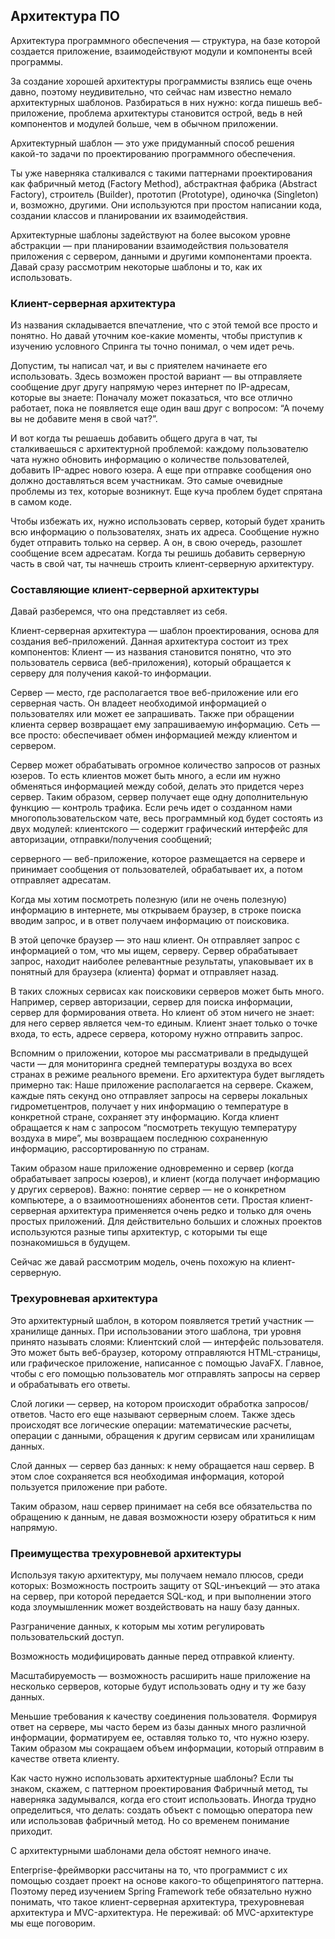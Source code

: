 ## Архитектура ПО
Архитектура программного обеспечения — структура, на базе которой создается приложение, взаимодействуют модули и компоненты всей программы. 

За создание хорошей архитектуры программисты взялись еще очень давно, поэтому неудивительно, что сейчас нам известно немало архитектурных шаблонов. Разбираться в них нужно: когда пишешь веб-приложение, проблема архитектуры становится острой, ведь в ней компонентов и модулей больше, чем в обычном приложении. 

Архитектурный шаблон — это уже придуманный способ решения какой-то задачи по проектированию программного обеспечения. 

Ты уже наверняка сталкивался с такими паттернами проектирования как фабричный метод (Factory Method), абстрактная фабрика (Abstract Factory), строитель (Builder), прототип (Prototype), одиночка (Singleton) и, возможно, другими. Они используются  при простом написании кода, создании классов и планировании их взаимодействия. 

Архитектурные шаблоны задействуют на более высоком уровне абстракции — при планировании взаимодействия пользователя приложения с сервером, данными и другими компонентами проекта. Давай сразу рассмотрим некоторые шаблоны и то, как их использовать.
### Клиент-серверная архитектура
Из названия складывается впечатление, что с этой темой все просто и понятно. Но давай уточним кое-какие моменты, чтобы приступив к изучению условного Спринга ты точно понимал, о чем идет речь.

Допустим, ты написал чат, и вы с приятелем начинаете его использовать. Здесь возможен простой вариант — вы отправляете сообщение друг другу напрямую через интернет по IP-адресам, которые вы знаете:
Поначалу может показаться, что все отлично работает, пока не появляется еще один ваш друг с вопросом: “А почему вы не добавите меня в свой чат?”.

И вот когда ты решаешь добавить общего друга в чат, ты сталкиваешься с архитектурной проблемой: каждому пользователю чата нужно обновить информацию о количестве пользователей, добавить IP-адрес нового юзера. А еще при отправке сообщения оно должно доставляться всем участникам. Это самые очевидные проблемы из тех, которые возникнут. Еще куча проблем будет спрятана в самом коде.

Чтобы избежать их, нужно использовать сервер, который будет хранить всю информацию о пользователях, знать их адреса. Сообщение нужно будет отправить только на сервер. А он, в свою очередь, разошлет сообщение всем адресатам. Когда ты решишь добавить серверную часть в свой чат, ты начнешь строить клиент-серверную архитектуру.
### Составляющие клиент-серверной архитектуры
Давай  разберемся, что она представляет из себя.

Клиент-серверная архитектура — шаблон проектирования, основа для создания веб-приложений. Данная архитектура состоит из трех компонентов: 
Клиент — из названия становится понятно, что это пользователь сервиса (веб-приложения), который обращается к серверу для получения какой-то информации.

Сервер — место, где располагается твое веб-приложение или его серверная часть. Он владеет необходимой информацией о пользователях или может ее запрашивать. Также при обращении клиента сервер возвращает ему запрашиваемую информацию.
Сеть — все просто: обеспечивает обмен информацией между клиентом и сервером.

Сервер может обрабатывать огромное количество запросов от разных юзеров. То есть клиентов может быть много, а если им нужно обменяться информацией между собой, делать это придется через сервер. Таким образом, сервер получает еще одну дополнительную функцию — контроль трафика. Если речь идет о созданном нами многопользовательском чате, весь программный код будет состоять из двух модулей:
клиентского — содержит графический интерфейс для авторизации, отправки/получения сообщений;

серверного — веб-приложение, которое размещается на сервере и принимает сообщения от пользователей, обрабатывает их, а потом отправляет адресатам.

Когда мы хотим посмотреть полезную (или не очень полезную) информацию в интернете, мы открываем браузер, в строке поиска вводим запрос, и в ответ получаем информацию от поисковика.

В этой цепочке браузер — это наш клиент. Он отправляет запрос с информацией о том, что мы ищем, серверу. Сервер обрабатывает запрос, находит наиболее релевантные результаты, упаковывает их в понятный для браузера (клиента) формат и отправляет назад.

В таких сложных сервисах как поисковики серверов может быть много. Например, сервер авторизации, сервер для поиска информации, сервер для формирования ответа. Но клиент об этом ничего не знает: для него сервер является чем-то единым. Клиент знает только о точке входа, то есть, адресе сервера, которому нужно отправить запрос.

Вспомним о приложении, которое мы рассматривали в предыдущей части — для мониторинга средней температуры воздуха во всех странах в режиме реального времени. Его архитектура будет выглядеть примерно так:
Наше приложение располагается на сервере. Скажем, каждые пять секунд оно отправляет запросы на серверы локальных гидрометцентров, получает у них информацию о температуре в конкретной стране, сохраняет эту информацию. Когда клиент обращается к нам с запросом “посмотреть текущую температуру воздуха в мире”, мы возвращаем последнюю сохраненную информацию, рассортированную по странам.

Таким образом наше приложение одновременно и сервер (когда обрабатывает запросы юзеров), и клиент (когда получает информацию у других серверов). 
Важно: понятие сервер — не о конкретном компьютере, а о взаимоотношениях абонентов сети.
Простая клиент-серверная архитектура применяется очень редко и только для очень простых приложений. Для действительно больших и сложных проектов используются разные типы архитектур, с которыми ты еще познакомишься в будущем. 

Сейчас же давай рассмотрим модель, очень похожую на клиент-серверную. 
### Трехуровневая архитектура
Это архитектурный шаблон, в котором появляется третий участник — хранилище данных. При использовании этого шаблона, три уровня принято называть слоями:
Клиентский слой — интерфейс пользователя. Это может быть веб-браузер, которому отправляются HTML-страницы, или графическое приложение, написанное с помощью JavaFX. Главное, чтобы с его помощью пользователь мог отправлять запросы на сервер и обрабатывать его ответы.

Слой логики — сервер, на котором происходит обработка запросов/ответов. Часто его еще называют серверным слоем. Также здесь происходят все логические операции: математические расчеты, операции с данными, обращения к другим сервисам или хранилищам данных.

Слой данных — сервер баз данных: к нему обращается наш сервер. В этом слое сохраняется вся необходимая информация, которой пользуется приложение при работе.

Таким образом, наш сервер принимает на себя все обязательства по обращению к данным, не давая возможности юзеру обратиться к ним напрямую. 
### Преимущества трехуровневой архитектуры
Используя такую архитектуру, мы получаем немало плюсов, среди которых:
Возможность построить защиту от SQL-инъекций — это атака на сервер, при которой передается SQL-код, и при выполнении этого кода злоумышленник может воздействовать на нашу базу данных.

Разграничение данных, к которым мы хотим регулировать пользовательский доступ.

Возможность модифицировать данные перед отправкой клиенту.

Масштабируемость — возможность расширить наше приложение на несколько серверов, которые будут использовать одну и ту же базу данных.

Меньшие требования к качеству соединения пользователя. Формируя ответ на сервере, мы часто берем из базы данных много различной информации, форматируем ее, оставляя только то, что нужно юзеру. Таким образом мы сокращаем объем информации, который отправим в качестве ответа клиенту.


Как часто нужно использовать архитектурные шаблоны?
Если ты знаком, скажем, с паттерном проектирования Фабричный метод, ты наверняка задумывался, когда его стоит использовать. Иногда трудно определиться, что делать: создать объект с помощью оператора new или использовав фабричный метод. Но со временем понимание приходит. 

С архитектурными шаблонами дела обстоят немного иначе. 

Enterprise-фреймворки рассчитаны на то, что программист с их помощью создает проект на основе какого-то общепринятого паттерна. Поэтому перед изучением Spring Framework тебе обязательно нужно понимать, что такое клиент-серверная архитектура, трехуровневая архитектура и MVC-архитектура. Не переживай: об MVC-архитектуре мы еще поговорим.
